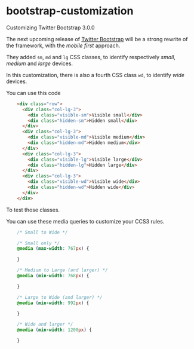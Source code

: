 bootstrap-customization
=======================

Customizing Twitter Bootstrap 3.0.0

The next upcoming release of [Twitter Bootstrap](https://github.com/twitter/bootstrap "Twitter Bootstrap") will be a strong rewrite of the framework, with the *mobile first* approach.

They added `sm`, `md` and `lg` CSS classes, to identify respectively *small*, *medium* and *large* devices.

In this customization, there is also a fourth CSS class `wd`, to identify *wide* devices.

You can use this code

```html
    <div class="row">
      <div class="col-lg-3">
        <div class="visible-sm">Visible small</div>
        <div class="hidden-sm">Hidden small</div>
      </div>
      <div class="col-lg-3">
        <div class="visible-md">Visible medium</div>
        <div class="hidden-md">Hidden medium</div>
      </div>
      <div class="col-lg-3">
        <div class="visible-lg">Visible large</div>
        <div class="hidden-lg">Hidden large</div>
      </div>
      <div class="col-lg-3">
        <div class="visible-wd">Visible wide</div>
        <div class="hidden-wd">Hidden wide</div>
      </div>
    </div>
```

To test those classes.

You can use these media queries to customize your CCS3 rules.

```css
    /* Small to Wide */

    /* Small only */
    @media (max-width: 767px) {

    }

    /* Medium to Large (and larger) */
    @media (min-width: 768px) {

    }

    /* Large to Wide (and larger) */
    @media (min-width: 992px) {

    }

    /* Wide and larger */
    @media (min-width: 1200px) {

    }
```